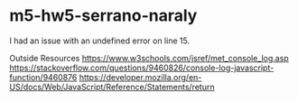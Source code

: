 # m5-hw5-serrano-naraly

I had an issue with an undefined error on line 15.

Outside Resources
https://www.w3schools.com/jsref/met_console_log.asp
https://stackoverflow.com/questions/9460826/console-log-javascript-function/9460876
https://developer.mozilla.org/en-US/docs/Web/JavaScript/Reference/Statements/return
